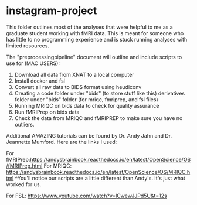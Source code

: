 # instagram-project

This folder outlines most of the analyses that were helpful to me as a graduate student working with fMRI data. This is meant for someone who has little to no 
programming experience and is stuck running analyses with limited resources. 

The "preprocessingpipeline" document will outline and include scripts to use for (MAC USERS):


1. Download all data from XNAT to a local computer
2. Install docker and fsl
3. Convert all raw data to BIDS format using heudiconv
4. Creating a code folder under "bids" (to store stuff like this) derivatives folder under "bids" folder (for mriqc, fmriprep, and fsl files)
5. Running MRIQC on bids data to check for quality assurance
6. Run fMRIPrep on bids data
7. Check the data from MRIQC and fMRIPREP to make sure you have no outliers.



Additional AMAZING tutorials can be found by Dr. Andy Jahn and Dr. Jeannette Mumford. Here are the links I used:

For fMRIPrep:https://andysbrainbook.readthedocs.io/en/latest/OpenScience/OS/fMRIPrep.html
For MRIQC: https://andysbrainbook.readthedocs.io/en/latest/OpenScience/OS/MRIQC.html 
^You'll notice our scripts are a little different than Andy's. It's just what worked for us. 

For FSL: https://www.youtube.com/watch?v=lCwewJJPd5U&t=12s
